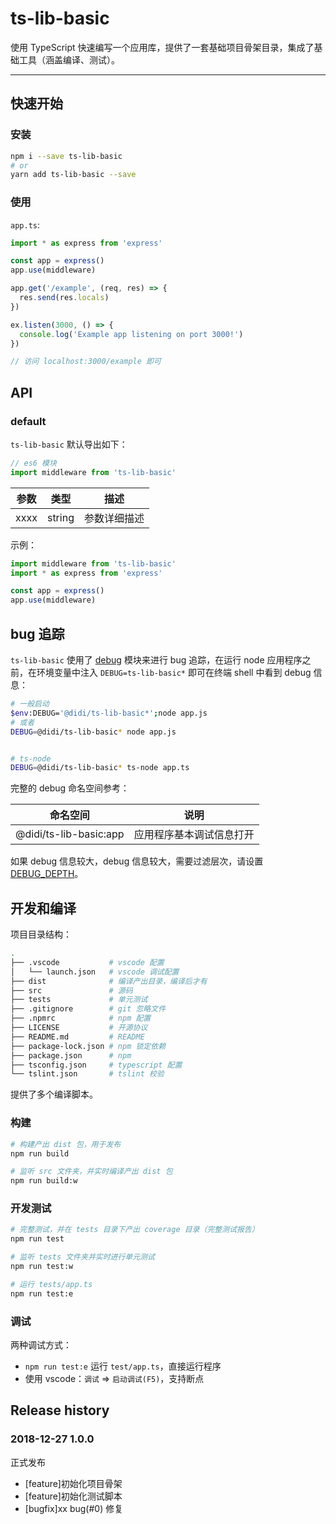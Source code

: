 # ts-lib-basic

使用 TypeScript 快速编写一个应用库，提供了一套基础项目骨架目录，集成了基础工具（涵盖编译、测试）。

----


## 快速开始

### 安装

```bash
npm i --save ts-lib-basic
# or
yarn add ts-lib-basic --save
```

### 使用

`app.ts`:

```ts
import * as express from 'express'

const app = express()
app.use(middleware)

app.get('/example', (req, res) => {
  res.send(res.locals)
})

ex.listen(3000, () => {
  console.log('Example app listening on port 3000!')
})

// 访问 localhost:3000/example 即可
```

## API


### default

`ts-lib-basic` 默认导出如下：

```ts
// es6 模块
import middleware from 'ts-lib-basic'
```

| 参数 | 类型 | 描述 |
| --- | --- | --- |
| xxxx | string | 参数详细描述 |


示例：

```ts
import middleware from 'ts-lib-basic'
import * as express from 'express'

const app = express()
app.use(middleware)

```


## bug 追踪

`ts-lib-basic` 使用了 [debug](https://github.com/visionmedia/debug) 模块来进行 bug 追踪，在运行 node 应用程序之前，在环境变量中注入 `DEBUG=ts-lib-basic*` 即可在终端 shell 中看到 debug 信息：

```bash
# 一般启动
$env:DEBUG='@didi/ts-lib-basic*';node app.js
# 或者
DEBUG=@didi/ts-lib-basic* node app.js


# ts-node
DEBUG=@didi/ts-lib-basic* ts-node app.ts
```

完整的 debug 命名空间参考：

| 命名空间 | 说明 |
| --- | --- |
| @didi/ts-lib-basic:app | 应用程序基本调试信息打开 |

如果 debug 信息较大，debug 信息较大，需要过滤层次，请设置 [DEBUG_DEPTH](https://github.com/visionmedia/debug#environment-variables)。

## 开发和编译

项目目录结构：

```bash
.
├── .vscode           # vscode 配置
│   └── launch.json   # vscode 调试配置
├── dist              # 编译产出目录，编译后才有
├── src               # 源码
├── tests             # 单元测试
├── .gitignore        # git 忽略文件
├── .npmrc            # npm 配置
├── LICENSE           # 开源协议
├── README.md         # README
├── package-lock.json # npm 锁定依赖
├── package.json      # npm
├── tsconfig.json     # typescript 配置
└── tslint.json       # tslint 校验
```

提供了多个编译脚本。

### 构建

```bash
# 构建产出 dist 包，用于发布
npm run build

# 监听 src 文件夹，并实时编译产出 dist 包
npm run build:w
```

### 开发测试

```bash
# 完整测试，并在 tests 目录下产出 coverage 目录（完整测试报告）
npm run test

# 监听 tests 文件夹并实时进行单元测试
npm run test:w

# 运行 tests/app.ts
npm run test:e
```

### 调试

两种调试方式：

- `npm run test:e` 运行 `test/app.ts`，直接运行程序
- 使用 vscode：`调试` => `启动调试(F5)`，支持断点

## Release history

### 2018-12-27 1.0.0

正式发布

- [feature]初始化项目骨架
- [feature]初始化测试脚本
- [bugfix]xx bug(#0) 修复